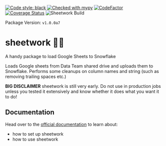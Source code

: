 [![Code style: black](https://img.shields.io/badge/code%20style-black-000000.svg)](https://github.com/ambv/black)
[![Checked with mypy](http://www.mypy-lang.org/static/mypy_badge.svg)](http://mypy-lang.org/)
[![CodeFactor](https://www.codefactor.io/repository/github/bastienboutonnet/sheetwork/badge)](https://www.codefactor.io/repository/github/bastienboutonnet/sheetwork)
[![Coverage Status](https://coveralls.io/repos/github/bastienboutonnet/sheetwork/badge.svg?branch=dev/nicolas_jaar)](https://coveralls.io/github/bastienboutonnet/sheetwork?branch=dev/nicolas_jaar)
![Sheetwork Build](https://github.com/bastienboutonnet/sheetwork/workflows/Sheetwork%20CI/badge.svg)

Package Version: `v1.0.0a7`

# sheetwork 💩🤦

A handy package to load Google Sheets to Snowflake

Loads Google sheets from Data Team shared drive and uploads them to Snowflake.
Performs some cleanups on column names and string (such as removing trailing spaces etc.)

**BIG DISCLAIMER** sheetwork is still very early. Do not use in production jobs unless you tested it extensively and know whether it does what you want it to do!

## Documentation
Head over to the [official documentation](https://bastienboutonnet.gitbook.io/sheetwork/) to learn about:
- how to set up sheetwork
- how to use sheetwork
